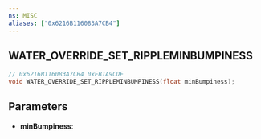 ```yaml
---
ns: MISC
aliases: ["0x6216B116083A7CB4"]
---
```

## WATER_OVERRIDE_SET_RIPPLEMINBUMPINESS

```c
// 0x6216B116083A7CB4 0xFB1A9CDE
void WATER_OVERRIDE_SET_RIPPLEMINBUMPINESS(float minBumpiness);
```


## Parameters
* **minBumpiness**: 

